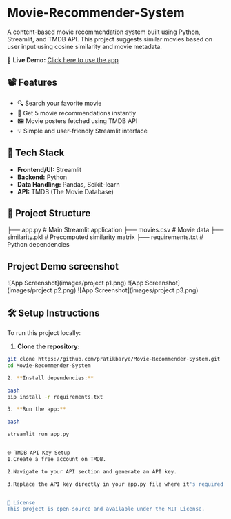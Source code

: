 # Movie-Recommender-System

A content-based movie recommendation system built using Python, Streamlit, and TMDB API. This project suggests similar movies based on user input using cosine similarity and movie metadata.

🔗 **Live Demo:** [Click here to use the app](https://movie-recommender-system-6abpgjf6uwrh2tvnvg5tx4.streamlit.app/)

## 📽️ Features

- 🔍 Search your favorite movie
- 🤖 Get 5 movie recommendations instantly
- 🖼️ Movie posters fetched using TMDB API
- 💡 Simple and user-friendly Streamlit interface

## 🚀 Tech Stack

- **Frontend/UI:** Streamlit
- **Backend:** Python
- **Data Handling:** Pandas, Scikit-learn
- **API:** TMDB (The Movie Database)

## 📁 Project Structure

├── app.py # Main Streamlit application
├── movies.csv # Movie data
├── similarity.pkl # Precomputed similarity matrix
├── requirements.txt # Python dependencies

## Project Demo screenshot
![App Screenshot](images/project p1.png)
![App Screenshot](images/project p2.png)
![App Screenshot](images/project p3.png)

## 🛠️ Setup Instructions

To run this project locally:

1. **Clone the repository:**

```bash
git clone https://github.com/pratikbarye/Movie-Recommender-System.git
cd Movie-Recommender-System

2. **Install dependencies:**

bash
pip install -r requirements.txt

3. **Run the app:**

bash

streamlit run app.py


🌐 TMDB API Key Setup
1.Create a free account on TMDB.

2.Navigate to your API section and generate an API key.

3.Replace the API key directly in your app.py file where it's required.


📄 License
This project is open-source and available under the MIT License.
